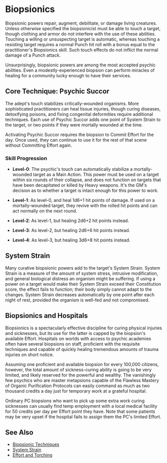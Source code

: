 # Biopsionics

Biopsionic powers repair, augment, debilitate, or damage living creatures. Unless otherwise specified the biopsionicist must be able to touch a target, though clothing and armor do not interfere with the use of these abilities. Touching a willing or unsuspecting target is automatic, whereas touching a resisting target requires a normal Punch hit roll with a bonus equal to the practitioner's Biopsionics skill. Such touch effects do not inflict the normal damage of a Punch attack.

Unsurprisingly, biopsionic powers are among the most accepted psychic abilities. Even a modestly-experienced biopsion can perform miracles of healing for a community lucky enough to have their services.

## Core Technique: Psychic Succor

The adept's touch stabilizes critically-wounded organisms. More sophisticated practitioners can heal tissue injuries, though curing diseases, detoxifying poisons, and fixing congenital deformities require additional techniques. Each use of Psychic Succor adds one point of System Strain to the target, or two points if they were mortally wounded at the time.

Activating Psychic Succor requires the biopsion to Commit Effort for the day. Once used, they can continue to use it for the rest of that scene without Committing Effort again.

### Skill Progression

- **Level-0**: The psychic's touch can automatically stabilize a mortally-wounded target as a Main Action. This power must be used on a target within six rounds of their collapse, and does not function on targets that have been decapitated or killed by Heavy weapons. It's the GM's decision as to whether a target is intact enough for this power to work.

- **Level-1**: As level-0, and heal 1d6+1 hit points of damage. If used on a mortally-wounded target, they revive with the rolled hit points and can act normally on the next round.

- **Level-2**: As level-1, but healing 2d6+2 hit points instead.

- **Level-3**: As level-2, but healing 2d6+6 hit points instead.

- **Level-4**: As level-3, but healing 3d6+8 hit points instead.

## System Strain

Many curative biopsionic powers add to the target's System Strain. System Strain is a measure of the amount of system stress, intrusive modification, and general biological distress an organism might be suffering. If using a power on a target would make their System Strain exceed their Constitution score, the effect fails to function; their body simply cannot adapt to the changes. System Strain decreases automatically by one point after each night of rest, provided the organism is well-fed and not compromised.

## Biopsionics and Hospitals

Biopsionics is a spectacularly effective discipline for curing physical injuries and sicknesses, but its use for the latter is capped by the biopsion's available Effort. Hospitals on worlds with access to psychic academies often have several biopsions on staff, proficient with the requisite techniques and capable of quickly healing tremendous amounts of trauma injuries on short notice.

Assuming one proficient and available biopsion for every 100,000 citizens, however, the total amount of sickness-curing ability is going to be very limited, and likely reserved for the powerful and wealthy. The vanishingly few psychics who are master metapsions capable of the Flawless Mastery of Organic Purification Protocols can easily command as much as two thousand credits a day just for temporary work at a grateful hospital.

Ordinary PC biopsions who want to pick up some extra work curing sicknesses can usually find temp employment with a local medical facility for 50 credits per day per Effort point they have. Note that some patients may be very upset if the hospital fails to assign them the PC's limited Effort.

## See Also

- [Biopsionic Techniques](biopsionic-techniques.md)
- [System Strain](../../system-strain.md)
- [Effort and Torching](../../effort-torching.md)
